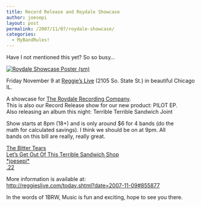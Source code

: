 ```yaml
---
title: Record Release and Roydale Showcase
author: joesepi
layout: post
permalink: /2007/11/07/roydale-showcase/
categories:
  - MyBandRules!
---
```

<p>Have I not mentioned this yet? So so busy&#8230;</p>
<p><a href="http://www.joesepi.com/blog/wp-content/uploads/2007/11/roydale-poster_sm.jpg" title="Roydale Showcase Poster (sm)"><img src="http://www.joesepi.com/blog/wp-content/uploads/2007/11/roydale-poster_sm.jpg" alt="Roydale Showcase Poster (sm)" /></a></p>
<p>Friday November 9 at <a href="http://reggieslive.com/today.shtml?date=2007-11-09#855877" title="Reggie's Live" target="_blank">Reggie&#8217;s Live</a> (2105 So. State St.) in beautiful Chicago IL.</p>
<p>A showcase for <a href="http://www.roydale.com" title="Great Great Label" target="_blank">The Roydale Recording Company</a>.<br />
This is also our Record Release show for our new product: PILOT EP.<br />
Also releasing an album this night: Terrible Terrible Sandwich Joint</p>
<p>Show starts at 8pm (18+) and is only around $6 for 4 bands (do the<br />
math for calculated savings). I think we should be on at 9pm. All<br />
bands on this bill are really, really great.</p>
<p><a href="http://www.thebittertears.com" title="The Bitter Tears" target="_blank">The Bitter Tears</a><br />
<a href="http://www.letsgetoutofthisterriblesandwichshop.com" title="The Best Worst Sandwich Shop" target="_blank">Let&#8217;s Get Out Of This Terrible Sandwich Shop</a><br />
<a href="http://myspace.com/joesepi" title="The *joesepi* MySpace Page" target="_blank">*joesepi*</a><br />
<a href="http://www.rockband22.com" title="Super Rockband Twenty Two" target="_blank">.22</a></p>
<p>More information is available at:<br />
<a href="http://reggieslive.com/today.shtml?date=2007-11-09#855877" target="_blank">http://reggieslive.com/today<wbr></wbr>.shtml?date=2007-11-09#855877</a></p>
<p>In the words of 1BRW, Music is fun and exciting, hope to see you there.</p>
